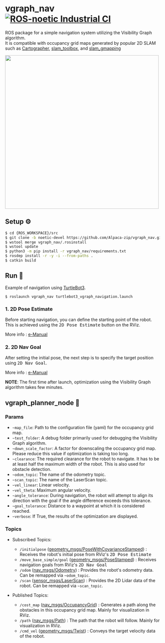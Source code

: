 # vgraph_nav [![ROS-noetic Industrial CI](https://github.com/Alpaca-zip/vgraph_nav/actions/workflows/ci.yml/badge.svg)](https://github.com/Alpaca-zip/vgraph_nav/actions/workflows/ci.yml)
ROS package for a simple navigation system utilizing the Visibility Graph algorithm.  
It is compatible with occupancy grid maps generated by popular 2D SLAM such as [Cartographer](https://github.com/cartographer-project/cartographer_ros), [slam_toolbox](https://github.com/SteveMacenski/slam_toolbox), and [slam_gmapping](https://github.com/ros-perception/slam_gmapping/blob/melodic-devel/gmapping/src/slam_gmapping.cpp)

<img src="https://github.com/Alpaca-zip/vgraph_nav/assets/84959376/0660bebb-f53d-4791-8978-7e13569291fc" width="500px">

## Setup ⚙
```bash
$ cd {ROS_WORKSPACE}/src
$ git clone -b noetic-devel https://github.com/Alpaca-zip/vgraph_nav.git
$ wstool merge vgraph_nav/.rosinstall
$ wstool update
$ python3 -m pip install -r vgraph_nav/requirements.txt
$ rosdep install -r -y -i --from-paths .
$ catkin build
```
## Run 🚀
Example of navigation using [TurtleBot3](https://github.com/ROBOTIS-GIT/turtlebot3).
```
$ roslaunch vgraph_nav turtlebot3_vgraph_navigation.launch
```
### 1. 2D Pose Estimate
Before starting navigation, you can define the starting point of the robot.  
This is achieved using the <kbd>2D Pose Estimate</kbd> button on the RViz.

More info : [e-Manual](https://emanual.robotis.com/docs/en/platform/turtlebot3/nav_simulation/#estimate-initial-pose:~:text=Estimate%20Initial%20Pose)

### 2. 2D Nav Goal
After setting the initial pose, the next step is to specify the target position using <kbd>2D Nav Goal</kbd>.

More info : [e-Manual](https://emanual.robotis.com/docs/en/platform/turtlebot3/nav_simulation/#:~:text=nodes%20during%20Navigation.-,Set%20Navigation%20Goal,-Click%20the%202D)

**NOTE**: The first time after launch, optimization using the Visibility Graph algorithm takes few minutes.

## vgraph_planner_node 🤖
### Params
- `~map_file`: Path to the configuration file (yaml) for the occupancy grid map.
- `~test_folder`: A debug folder primarily used for debugging the Visibility Graph algorithm.
- `~down_scale_factor`: A factor for downscaling the occupancy grid map. Please reduce this value if optimization is taking too long.
- `~clearance`: The required clearance for the robot to navigate. It has to be at least half the maximum width of the robot. This is also used for obstacle detection.
- `~odom_topic`: The name of the odometry topic.
- `~scan_topic`: The name of the LaserScan topic.
- `~vel_linear`: Linear velocity.
- `~vel_theta`: Maximum angular velocity.
- `~angle_tolerance`: During navigation, the robot will attempt to align its direction with the goal if the angle difference exceeds this tolerance.
- `~goal_tolerance`: Distance to a waypoint at which it is considered reached.
- `~verbose`: If True, the results of the optimization are displayed.

### Topics
- Subscribed Topics:
  - `/initialpose` ([geometry_msgs/PoseWithCovarianceStamped](https://docs.ros.org/en/noetic/api/geometry_msgs/html/msg/PoseWithCovarianceStamped.html)) : Receives the robot's initial pose from RViz's <kbd>2D Pose Estimate</kbd>
  - `/move_base_simple/goal` ([geometry_msgs/PoseStamped](https://docs.ros.org/en/noetic/api/geometry_msgs/html/msg/PoseStamped.html)) : Receives navigation goals from RViz's <kbd>2D Nav Goal</kbd>
  - `/odom` ([nav_msgs/Odometry](https://docs.ros.org/en/noetic/api/nav_msgs/html/msg/Odometry.html)) : Provides the robot's odometry data. Can be remapped via `~odom_topic`.
  - `/scan` ([sensor_msgs/LaserScan](https://docs.ros.org/en/melodic/api/sensor_msgs/html/msg/LaserScan.html)) : Provides the 2D Lidar data of the robot. Can be remapped via `~scan_topic`.

- Published Topics:
  - `/cost_map` ([nav_msgs/OccupancyGrid](https://docs.ros.org/en/melodic/api/nav_msgs/html/msg/OccupancyGrid.html)) : Generates a path along the obstacles in this occupancy grid map. Mainly for visualization in RViz.
  - `/path` ([nav_msgs/Path](https://docs.ros.org/en/melodic/api/nav_msgs/html/msg/Path.html)) : The path that the robot will follow. Mainly for visualization in RViz.
  - `/cmd_vel` ([geometry_msgs/Twist](https://docs.ros.org/en/noetic/api/geometry_msgs/html/msg/Twist.html)) : Conveys the target velocity data of the robot.
